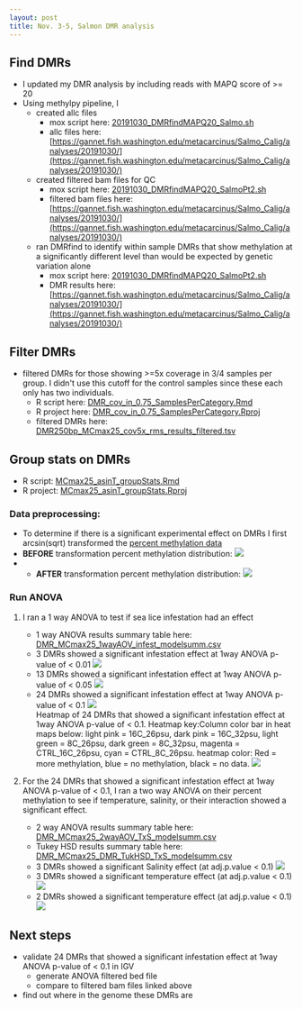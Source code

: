 ```yaml
---
layout: post
title: Nov. 3-5, Salmon DMR analysis 
---
```


## Find DMRs 
- I updated my DMR analysis by including reads with MAPQ score of >= 20
- Using methylpy pipeline, I 
	- created allc files
		- mox script here: [20191030_DMRfindMAPQ20_Salmo.sh](https://gannet.fish.washington.edu/metacarcinus/mox_jobs/20191030_DMRfindMAPQ20_Salmo.sh)
		- allc files here: [https://gannet.fish.washington.edu/metacarcinus/Salmo_Calig/analyses/20191030/](https://gannet.fish.washington.edu/metacarcinus/Salmo_Calig/analyses/20191030/)
	- created filtered bam files for QC
		- mox script here: [20191030_DMRfindMAPQ20_SalmoPt2.sh](https://gannet.fish.washington.edu/metacarcinus/mox_jobs/20191030_DMRfindMAPQ20_SalmoPt2.sh) 
		- filtered bam files here: [https://gannet.fish.washington.edu/metacarcinus/Salmo_Calig/analyses/20191030/](https://gannet.fish.washington.edu/metacarcinus/Salmo_Calig/analyses/20191030/)
	- ran DMRfind to identify within sample DMRs that show methylation at a significantly different level than would be expected by genetic variation alone  
		-  mox script here: [20191030_DMRfindMAPQ20_SalmoPt2.sh](https://gannet.fish.washington.edu/metacarcinus/mox_jobs/20191030_DMRfindMAPQ20_SalmoPt2.sh)
		-  DMR results here: [https://gannet.fish.washington.edu/metacarcinus/Salmo_Calig/analyses/20191030/](https://gannet.fish.washington.edu/metacarcinus/Salmo_Calig/analyses/20191030/)

## Filter DMRs
- filtered DMRs for those showing >=5x coverage in 3/4 samples per group. I didn't use this cutoff for the control samples since these each only has two individuals.
	- R script here: [DMR_cov_in_0.75_SamplesPerCategory.Rmd](https://github.com/shellytrigg/Salmon_sealice/blob/master/analyses/DMR_cov_in_0.75_SamplesPerCategory/DMR_cov_in_0.75_SamplesPerCategory.Rmd)
	- R project here: [DMR_cov_in_0.75_SamplesPerCategory.Rproj](https://github.com/shellytrigg/Salmon_sealice/blob/master/analyses/DMR_cov_in_0.75_SamplesPerCategory/DMR_cov_in_0.75_SamplesPerCategory.Rproj)
	- filtered DMRs here: [DMR250bp_MCmax25_cov5x_rms_results_filtered.tsv](https://github.com/shellytrigg/Salmon_sealice/blob/master/analyses/DMR_cov_in_0.75_SamplesPerCategory/DMR250bp_MCmax25_cov5x_rms_results_filtered.tsv)

## Group stats on DMRs
- R script: [MCmax25_asinT_groupStats.Rmd](https://github.com/shellytrigg/Salmon_sealice/blob/master/analyses/MCmax25_asinT_groupStats/MCmax25_asinT_groupStats.Rmd)
- R project: [MCmax25_asinT_groupStats.Rproj](https://github.com/shellytrigg/Salmon_sealice/blob/master/analyses/MCmax25_asinT_groupStats/MCmax25_asinT_groupStats.Rproj)

### Data preprocessing:
- To determine if there is a significant experimental effect on DMRs I first arcsin(sqrt) transformed the [percent methylation data](https://github.com/shellytrigg/Salmon_sealice/blob/master/analyses/DMR_cov_in_0.75_SamplesPerCategory/DMR250bp_MCmax25_cov5x_rms_results_filtered.tsv)
- **BEFORE** transformation percent methylation distribution: [![](https://raw.githubusercontent.com/shellytrigg/Salmon_sealice/master/analyses/MCmax25_asinT_groupStats/DMR_percmeth_hist.jpg)](https://raw.githubusercontent.com/shellytrigg/Salmon_sealice/master/analyses/MCmax25_asinT_groupStats/DMR_percmeth_hist.jpg)
- - **AFTER** transformation percent methylation distribution: [![](https://raw.githubusercontent.com/shellytrigg/Salmon_sealice/master/analyses/MCmax25_asinT_groupStats/DMR_Tpercmeth_hist.jpg)](https://raw.githubusercontent.com/shellytrigg/Salmon_sealice/master/analyses/MCmax25_asinT_groupStats/DMR_Tpercmeth_hist.jpg)

### Run ANOVA
1. I ran a 1 way ANOVA to test if sea lice infestation had an effect
	- 1 way ANOVA results summary table here: [DMR_MCmax25_1wayAOV_infest_modelsumm.csv](https://github.com/shellytrigg/Salmon_sealice/blob/master/analyses/MCmax25_asinT_groupStats/DMR_MCmax25_1wayAOV_infest_modelsumm.csv) 
	- 3 DMRs showed a significant infestation effect at 1way ANOVA p-value of < 0.01 [![](https://raw.githubusercontent.com/shellytrigg/Salmon_sealice/master/analyses/MCmax25_asinT_groupStats/DMR_MCmax25DMR_Taov0.01InfestPercMeth.jpg)](https://raw.githubusercontent.com/shellytrigg/Salmon_sealice/master/analyses/MCmax25_asinT_groupStats/DMR_MCmax25DMR_Taov0.01InfestPercMeth.jpg)
	- 13 DMRs showed a significant infestation effect at 1way ANOVA p-value of < 0.05 [![](https://raw.githubusercontent.com/shellytrigg/Salmon_sealice/master/analyses/MCmax25_asinT_groupStats/DMR_MCmax25DMR_Taov0.05InfestPercMeth.jpg)](https://raw.githubusercontent.com/shellytrigg/Salmon_sealice/master/analyses/MCmax25_asinT_groupStats/DMR_MCmax25DMR_Taov0.05InfestPercMeth.jpg)
	- 24 DMRs showed a significant infestation effect at 1way ANOVA p-value of < 0.1 
[![](https://raw.githubusercontent.com/shellytrigg/Salmon_sealice/master/analyses/MCmax25_asinT_groupStats/DMR_MCmax25DMR_Taov0.1InfestPercMeth.jpg)](https://raw.githubusercontent.com/shellytrigg/Salmon_sealice/master/analyses/MCmax25_asinT_groupStats/DMR_MCmax25DMR_Taov0.1InfestPercMeth.jpg)  
Heatmap of 24 DMRs that showed a significant infestation effect at 1way ANOVA p-value of < 0.1. Heatmap key:Column color bar in heat maps below: light pink = 16C_26psu, dark pink = 16C_32psu, light green = 8C_26psu, dark green = 8C_32psu, magenta = CTRL_16C_26psu, cyan = CTRL_8C_26psu. heatmap color: Red = more methylation, blue = no methylation, black = no data.
[![](https://raw.githubusercontent.com/shellytrigg/Salmon_sealice/master/analyses/MCmax25_asinT_groupStats/DMR_MCmax25DMR_Taov0.1_infest_heatmap.jpg)](https://raw.githubusercontent.com/shellytrigg/Salmon_sealice/master/analyses/MCmax25_asinT_groupStats/DMR_MCmax25DMR_Taov0.1_infest_heatmap.jpg)

2. For the 24 DMRs that showed a significant infestation effect at 1way ANOVA p-value of < 0.1, I ran a two way ANOVA on their percent methylation to see if temperature, salinity, or their interaction showed a significant effect.
	- 2 way ANOVA results summary table here: [DMR_MCmax25_2wayAOV_TxS_modelsumm.csv](https://github.com/shellytrigg/Salmon_sealice/blob/master/analyses/MCmax25_asinT_groupStats/DMR_MCmax25_2wayAOV_TxS_modelsumm.csv)
	- Tukey HSD results summary table here: [DMR_MCmax25_DMR_TukHSD_TxS_modelsumm.csv](https://github.com/shellytrigg/Salmon_sealice/blob/master/analyses/MCmax25_asinT_groupStats/DMR_MCmax25_DMR_TukHSD_TxS_modelsumm.csv)
	- 3 DMRs showed a significant Salinity effect (at adj.p.value < 0.1)
[![](https://raw.githubusercontent.com/shellytrigg/Salmon_sealice/master/analyses/MCmax25_asinT_groupStats/DMR_MCmax25DMR_Taov0.1SalPercMeth.jpg)](https://raw.githubusercontent.com/shellytrigg/Salmon_sealice/master/analyses/MCmax25_asinT_groupStats/DMR_MCmax25DMR_Taov0.1SalPercMeth.jpg)
	- 3 DMRs showed a significant temperature effect (at adj.p.value < 0.1)
[![](https://raw.githubusercontent.com/shellytrigg/Salmon_sealice/master/analyses/MCmax25_asinT_groupStats/DMR_MCmax25DMR_Taov0.1TempPercMeth.jpg)](https://raw.githubusercontent.com/shellytrigg/Salmon_sealice/master/analyses/MCmax25_asinT_groupStats/DMR_MCmax25DMR_Taov0.1TempPercMeth.jpg)
	- 2 DMRs showed a significant temperature effect (at adj.p.value < 0.1)
[![](https://raw.githubusercontent.com/shellytrigg/Salmon_sealice/master/analyses/MCmax25_asinT_groupStats/DMR_MCmax25DMR_Taov0.1TxSPercMeth.jpg)](https://raw.githubusercontent.com/shellytrigg/Salmon_sealice/master/analyses/MCmax25_asinT_groupStats/DMR_MCmax25DMR_Taov0.1TxSPercMeth.jpg)

## Next steps
- validate 24 DMRs that showed a significant infestation effect at 1way ANOVA p-value of < 0.1 in IGV
	- generate ANOVA filtered bed file 
	- compare to filtered bam files linked above 
- find out where in the genome these DMRs are